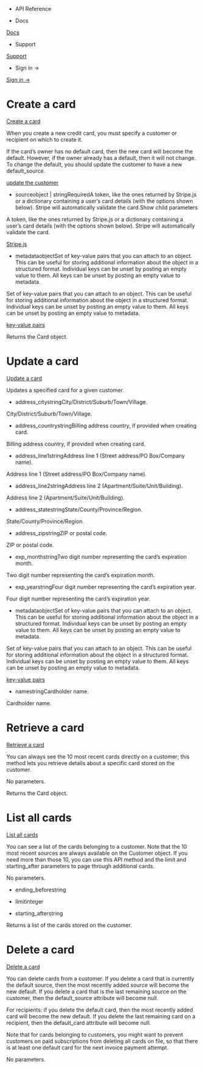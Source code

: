 - API Reference

- Docs

[Docs](/)

- Support

[Support](https://support.stripe.com)

- Sign in →

[Sign in →](https://dashboard.stripe.com/login)

# Create a card

[Create a card](/api/cards/create)

When you create a new credit card, you must specify a customer or recipient on which to create it.

If the card’s owner has no default card, then the new card will become the default. However, if the owner already has a default, then it will not change. To change the default, you should update the customer to have a new default_source.

[update the customer](/api#update_customer)

- sourceobject | stringRequiredA token, like the ones returned by Stripe.js or a dictionary containing a user’s card details (with the options shown below). Stripe will automatically validate the card.Show child parameters

A token, like the ones returned by Stripe.js or a dictionary containing a user’s card details (with the options shown below). Stripe will automatically validate the card.

[Stripe.js](/js)

- metadataobjectSet of key-value pairs that you can attach to an object. This can be useful for storing additional information about the object in a structured format. Individual keys can be unset by posting an empty value to them. All keys can be unset by posting an empty value to metadata.

Set of key-value pairs that you can attach to an object. This can be useful for storing additional information about the object in a structured format. Individual keys can be unset by posting an empty value to them. All keys can be unset by posting an empty value to metadata.

[key-value pairs](/api/metadata)

Returns the Card object.

# Update a card

[Update a card](/api/cards/update)

Updates a specified card for a given customer.

- address_citystringCity/District/Suburb/Town/Village.

City/District/Suburb/Town/Village.

- address_countrystringBilling address country, if provided when creating card.

Billing address country, if provided when creating card.

- address_line1stringAddress line 1 (Street address/PO Box/Company name).

Address line 1 (Street address/PO Box/Company name).

- address_line2stringAddress line 2 (Apartment/Suite/Unit/Building).

Address line 2 (Apartment/Suite/Unit/Building).

- address_statestringState/County/Province/Region.

State/County/Province/Region.

- address_zipstringZIP or postal code.

ZIP or postal code.

- exp_monthstringTwo digit number representing the card’s expiration month.

Two digit number representing the card’s expiration month.

- exp_yearstringFour digit number representing the card’s expiration year.

Four digit number representing the card’s expiration year.

- metadataobjectSet of key-value pairs that you can attach to an object. This can be useful for storing additional information about the object in a structured format. Individual keys can be unset by posting an empty value to them. All keys can be unset by posting an empty value to metadata.

Set of key-value pairs that you can attach to an object. This can be useful for storing additional information about the object in a structured format. Individual keys can be unset by posting an empty value to them. All keys can be unset by posting an empty value to metadata.

[key-value pairs](/api/metadata)

- namestringCardholder name.

Cardholder name.

# Retrieve a card

[Retrieve a card](/api/cards/retrieve)

You can always see the 10 most recent cards directly on a customer; this method lets you retrieve details about a specific card stored on the customer.

No parameters.

Returns the Card object.

# List all cards

[List all cards](/api/cards/list)

You can see a list of the cards belonging to a customer. Note that the 10 most recent sources are always available on the Customer object. If you need more than those 10, you can use this API method and the limit and starting_after parameters to page through additional cards.

No parameters.

- ending_beforestring

- limitinteger

- starting_afterstring

Returns a list of the cards stored on the customer.

# Delete a card

[Delete a card](/api/cards/delete)

You can delete cards from a customer. If you delete a card that is currently the default source, then the most recently added source will become the new default. If you delete a card that is the last remaining source on the customer, then the default_source attribute will become null.

For recipients: if you delete the default card, then the most recently added card will become the new default. If you delete the last remaining card on a recipient, then the default_card attribute will become null.

Note that for cards belonging to customers, you might want to prevent customers on paid subscriptions from deleting all cards on file, so that there is at least one default card for the next invoice payment attempt.

No parameters.
